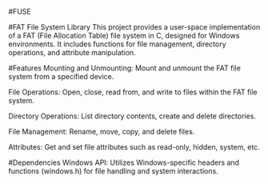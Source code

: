 #FUSE

#FAT File System Library
This project provides a user-space implementation of a FAT (File Allocation Table) file system in C, designed for Windows environments. It includes functions for file management, directory operations, and attribute manipulation.

#Features
Mounting and Unmounting: Mount and unmount the FAT file system from a specified device.

File Operations: Open, close, read from, and write to files within the FAT file system.

Directory Operations: List directory contents, create and delete directories.

File Management: Rename, move, copy, and delete files.

Attributes: Get and set file attributes such as read-only, hidden, system, etc.

#Dependencies
Windows API: Utilizes Windows-specific headers and functions (windows.h) for file handling and system interactions.

